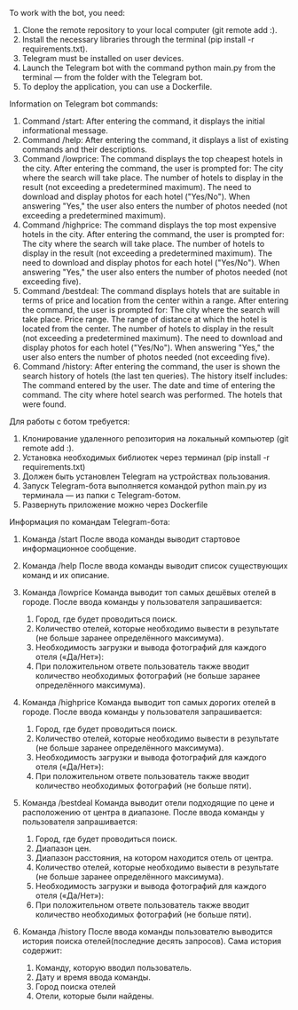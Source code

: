 To work with the bot, you need:

1. Clone the remote repository to your local computer (git remote add :).
2. Install the necessary libraries through the terminal (pip install -r requirements.txt).
3. Telegram must be installed on user devices.
4. Launch the Telegram bot with the command python main.py from the terminal — from the folder with the Telegram bot.
5. To deploy the application, you can use a Dockerfile.

Information on Telegram bot commands:

1. Command /start: After entering the command, it displays the initial informational message.
2. Command /help: After entering the command, it displays a list of existing commands and their descriptions.
3. Command /lowprice: The command displays the top cheapest hotels in the city. After entering the command, the user is prompted for:
The city where the search will take place.
The number of hotels to display in the result (not exceeding a predetermined maximum).
The need to download and display photos for each hotel ("Yes/No"). When answering "Yes," the user also enters the number of photos needed (not exceeding a predetermined maximum).
4. Command /highprice: The command displays the top most expensive hotels in the city. After entering the command, the user is prompted for:
The city where the search will take place.
The number of hotels to display in the result (not exceeding a predetermined maximum).
The need to download and display photos for each hotel ("Yes/No"). When answering "Yes," the user also enters the number of photos needed (not exceeding five).
5. Command /bestdeal: The command displays hotels that are suitable in terms of price and location from the center within a range. After entering the command, the user is prompted for:
The city where the search will take place.
Price range.
The range of distance at which the hotel is located from the center.
The number of hotels to display in the result (not exceeding a predetermined maximum).
The need to download and display photos for each hotel ("Yes/No"). When answering "Yes," the user also enters the number of photos needed (not exceeding five).
6. Command /history: After entering the command, the user is shown the search history of hotels (the last ten queries). The history itself includes:
The command entered by the user.
The date and time of entering the command.
The city where hotel search was performed.
The hotels that were found.


Для работы с ботом требуется:

1. Клонирование удаленного репозитория на локальный компьютер
(git remote add <shortname> <url>:).
2. Установка необходимых библиотек через терминал (pip install -r requirements.txt)
3. Должен быть установлен Telegram на устройствах пользования.
4. Запуск Telegram-бота выполняется командой python main.py из терминала — из
папки с Telegram-ботом.
5. Развернуть приложение можно через Dockerfile

Информация по командам Telegram-бота:

1. Команда /start
После ввода команды выводит стартовое информационное сообщение.
2. Команда /help
После ввода команды выводит список существующих команд и их описание.
3. Команда /lowprice
Команда выводит топ самых дешёвых отелей в городе.
После ввода команды у пользователя запрашивается:
   1. Город, где будет проводиться поиск.
   2. Количество отелей, которые необходимо вывести в результате (не больше
   заранее определённого максимума).
   3. Необходимость загрузки и вывода фотографий для каждого отеля («Да/Нет»):
   4. При положительном ответе пользователь также вводит количество
   необходимых фотографий (не больше заранее определённого
   максимума).

4. Команда /highprice
Команда выводит топ самых дорогих отелей в городе.
После ввода команды у пользователя запрашивается:
   1. Город, где будет проводиться поиск.
   2. Количество отелей, которые необходимо вывести в результате (не больше
   заранее определённого максимума).
   3. Необходимость загрузки и вывода фотографий для каждого отеля («Да/Нет»):
   4. При положительном ответе пользователь также вводит количество
   необходимых фотографий (не больше пяти).

5. Команда /bestdeal
Команда выводит отели подходящие по цене и расположению от центра в диапазоне.
После ввода команды у пользователя запрашивается:
   1. Город, где будет проводиться поиск.
   2. Диапазон цен.
   3. Диапазон расстояния, на котором находится отель от центра.
   4. Количество отелей, которые необходимо вывести в результате (не больше
   заранее определённого максимума).
   5. Необходимость загрузки и вывода фотографий для каждого отеля («Да/Нет»):
   6. При положительном ответе пользователь также вводит количество
   необходимых фотографий (не больше пяти).

6. Команда /history
После ввода команды пользователю выводится история поиска отелей(последние
десять запросов). Сама история содержит:
   1. Команду, которую вводил пользователь.
   2. Дату и время ввода команды.
   3. Город поиска отелей
   4. Отели, которые были найдены.